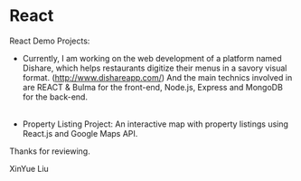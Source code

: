 # React

React Demo Projects:

- Currently, I am working on the web development of a platform named Dishare, which helps restaurants digitize their menus in a savory visual format. (http://www.dishareapp.com/) And the main technics involved in are REACT & Bulma for the front-end, Node.js, Express and MongoDB for the back-end. <br /><br />

- Property Listing Project:
  An interactive map with property listings using React.js and Google Maps API.
 
Thanks for reviewing.

XinYue Liu
